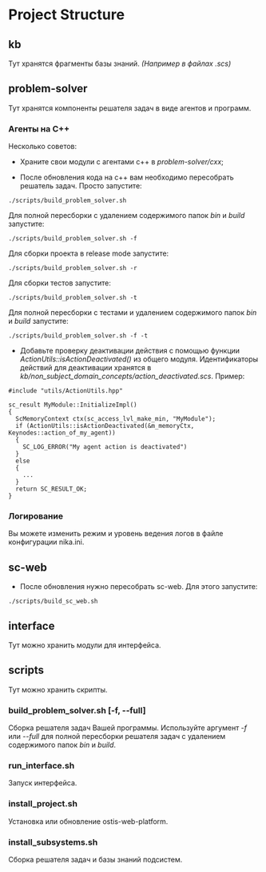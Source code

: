 # Project Structure

## kb
Тут хранятся фрагменты базы знаний. *(Например в файлах .scs)*

## problem-solver
Тут хранятся компоненты решателя задач в виде агентов и программ.

### Агенты на C++
Несколько советов:

- Храните свои модули с агентами c++ в *problem-solver/cxx*;

- После обновления кода на c++ вам необходимо пересобрать решатель задач. Просто запустите:
```
./scripts/build_problem_solver.sh
```
Для полной пересборки с удалением содержимого папок *bin* и *build* запустите:
```
./scripts/build_problem_solver.sh -f
```
Для сборки проекта в release mode запустите:
```
./scripts/build_problem_solver.sh -r
```
Для сборки тестов запустите:
```
./scripts/build_problem_solver.sh -t
```
Для полной пересборки с тестами и удалением содержимого папок *bin* и *build* запустите:
```
./scripts/build_problem_solver.sh -f -t
```

- Добавьте проверку деактивации действия с помощью функции *ActionUtils::isActionDeactivated()* из общего модуля. Идентификаторы действий для деактивации хранятся в *kb/non_subject_domain_concepts/action_deactivated.scs*. Пример:
```
#include "utils/ActionUtils.hpp"

sc_result MyModule::InitializeImpl()
{
  ScMemoryContext ctx(sc_access_lvl_make_min, "MyModule");
  if (ActionUtils::isActionDeactivated(&m_memoryCtx, Keynodes::action_of_my_agent))
  {
    SC_LOG_ERROR("My agent action is deactivated")
  }
  else
  {
    ...
  }
  return SC_RESULT_OK;
}
```

### Логирование
Вы можете изменить режим и уровень ведения логов в файле конфигурации nika.ini.

## sc-web
- После обновления нужно пересобрать sc-web. Для этого запустите:
```
./scripts/build_sc_web.sh
```

## interface
Тут можно хранить модули для интерфейса.

## scripts
Тут можно хранить скрипты.

### build_problem_solver.sh [-f, --full]
Сборка решателя задач Вашей программы. Используйте аргумент *-f* или *--full* для полной пересборки решателя задач с удалением содержимого папок *bin* и *build*.

### run_interface.sh
Запуск интерфейса.

### install_project.sh
Установка или обновление ostis-web-platform.

### install_subsystems.sh
Сборка решателя задач и базы знаний подсистем.

